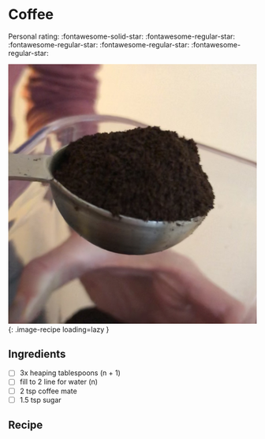 <!-- Do not modify sections with "AUTO-*". They are updated by make.py -->

# Coffee

<!-- rating=1; (User can specify rating on scale of 1-5) -->
<!-- AUTO-UserRating -->
Personal rating: :fontawesome-solid-star: :fontawesome-regular-star: :fontawesome-regular-star: :fontawesome-regular-star: :fontawesome-regular-star:
<!-- /AUTO-UserRating -->

<!-- name_image=coffee.jpeg; (User can specify image name if multiple exist) -->
<!-- AUTO-Image -->
![coffee.jpeg](./coffee.jpeg){: .image-recipe loading=lazy }
<!-- /AUTO-Image -->

## Ingredients

* [ ] 3x heaping tablespoons (n + 1)
* [ ] fill to 2 line for water (n)
* [ ] 2 tsp coffee mate
* [ ] 1.5 tsp sugar

## Recipe
